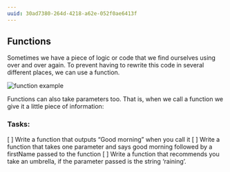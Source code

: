 ```yaml
---
uuid: 30ad7380-264d-4218-a62e-052f0ae6413f
---
```



## Functions

Sometimes we have a piece of logic or code that we find ourselves using over and over again. To prevent having to rewrite this code in several different places, we can use a function.

![function example](https://d3vv6lp55qjaqc.cloudfront.net/items/0O2u2j3Q06081E0z3p3z/Image%202017-08-29%20at%208.16.47%20PM.png?X-CloudApp-Visitor-Id=2818368&v=dc2a1974)


Functions can also take parameters too. That is, when we call a function we give it a little piece of information:


### Tasks:
[ ] Write a function that outputs “Good morning” when you call it
[ ] Write a function that takes one parameter and says good morning followed by a firstName passed to the function
[ ] Write a function that recommends you take an umbrella, if the parameter passed is the string ‘raining’.
